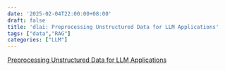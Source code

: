 ```yaml
---
date: '2025-02-04T22:00:00+08:00'
draft: false
title: 'dlai: Preprocessing Unstructured Data for LLM Applications'
tags: ["data","RAG"]
categories: ["LLM"]
---
```


[Preprocessing Unstructured Data for LLM Applications](https://xves6ft58q.feishu.cn/docx/C1yAdKVRuolpVBxlvyccFcHMnhg?from=from_copylink)
